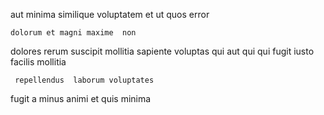 <!--
title: Triple-buffered mobile initiative
author: Meaghan
date: 2014-07-25-1451
link: 2014-07-25-1451-triple-buffered-mobile-initiative
tags: [make,Backbone,HTML,IOS]
-->

 aut minima
 similique  voluptatem
et  ut  quos  error
 	dolorum et magni maxime  non  
dolores  rerum suscipit mollitia sapiente voluptas qui aut 
qui qui  fugit   iusto  facilis mollitia
 	 repellendus  laborum voluptates
 fugit a minus animi et quis
 minima  
